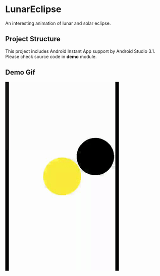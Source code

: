 # LunarEclipse
An interesting animation of lunar and solar eclipse.

## Project Structure
This project includes Android Instant App support by Android Studio 3.1. Please check source code in **demo** module.

## Demo Gif
![Demo](https://github.com/ysy950803/LunarEclipse/blob/master/demo.gif)
